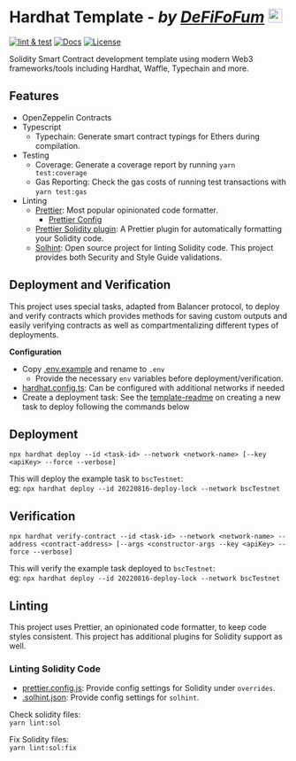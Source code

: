 # Hardhat Template - _by [DeFiFoFum](https://github.com/defifofum)_ <img src="https://avatars.githubusercontent.com/u/78645267?v=4" alt="DeFiFoFum Avatar" width="25px"> 
<!-- FIXME: Update `DeFiFoFum/hardhat-template` based on current repo -->
[![lint & test](https://github.com/DeFiFoFum/hardhat-template/actions/workflows/lint-test.yml/badge.svg)](https://github.com/DeFiFoFum/hardhat-template/actions/workflows/lint-test.yml)
[![Docs](https://img.shields.io/badge/docs-%F0%9F%93%84-yellow)](./docs/)
[![License](https://img.shields.io/badge/License-GPLv3-green.svg)](https://www.gnu.org/licenses/gpl-3.0)

Solidity Smart Contract development template using modern Web3 frameworks/tools including Hardhat, Waffle, Typechain and more. 


## Features
- OpenZeppelin Contracts
- Typescript
  - Typechain: Generate smart contract typings for Ethers during compilation.
- Testing
  - Coverage: Generate a coverage report by running `yarn test:coverage`
  - Gas Reporting: Check the gas costs of running test transactions with `yarn test:gas`
- Linting
  - [Prettier](https://prettier.io/): Most popular opinionated code formatter.
    - [Prettier Config](https://prettier.io/docs/en/configuration.html)
  - [Prettier Solidity plugin](https://www.npmjs.com/package/prettier-plugin-solidity): A Prettier plugin for automatically formatting your Solidity code.
  - [Solhint](https://www.npmjs.com/package/solhint): Open source project for linting Solidity code. This project provides both Security and Style Guide validations.

## Deployment and Verification
This project uses special tasks, adapted from Balancer protocol, to deploy and verify contracts which provides methods for saving custom outputs and easily verifying contracts as well as compartmentalizing different types of deployments.

**Configuration**
- Copy [.env.example](./.env.example) and rename to `.env`
  - Provide the necessary `env` variables before deployment/verification.
- [hardhat.config.ts](./hardhat.config.ts): Can be configured with additional networks if needed
- Create a deployment task: See the [template-readme](./tasks/20xxxxxx-template/readme.md) on creating a new task to deploy following the commands below

## Deployment 
`npx hardhat deploy --id <task-id> --network <network-name> [--key <apiKey> --force --verbose]`  

This will deploy the example task to `bscTestnet`:  
eg: `npx hardhat deploy --id 20220816-deploy-lock --network bscTestnet`  

## Verification
`npx hardhat verify-contract --id <task-id> --network <network-name> --address <contract-address> [--args <constructor-args --key <apiKey> --force --verbose]`  

This will verify the example task deployed to `bscTestnet`:  
eg: `npx hardhat deploy --id 20220816-deploy-lock --network bscTestnet`  

<!-- 
NOTE: This feature is deprecated until @nomiclabs/hardhat-etherscan can be upgraded

To list the available networks for verification run the command below. API keys for any network in this list can be added to 
`npx hardhat verify --list-networks` 
-->

## Linting
This project uses Prettier, an opinionated code formatter, to keep code styles consistent. This project has additional plugins for Solidity support as well. 

### Linting Solidity Code
- [prettier.config.js](./prettier.config.js): Provide config settings for Solidity under `overrides`.
- [.solhint.json](./.solhint.json): Provide config settings for `solhint`.  

Check solidity files:  
`yarn lint:sol`  
  
Fix Solidity files:  
`yarn lint:sol:fix`  